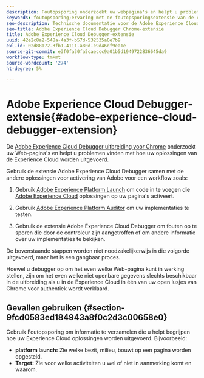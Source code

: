 ```yaml
---
description: Foutopsporing onderzoekt uw webpagina's en helpt u problemen te vinden met de manier waarop uw Experience Cloud-oplossingen zijn geïmplementeerd
keywords: foutopsporing;ervaring met de foutopsporingsextensie van de cloud;chroom;extensie
seo-description: Technische documentatie voor de Adobe Experience Cloud Debugger Chrome-extensie - bestudeer uw webpagina's en begrijp problemen met de implementatie van uw Experience Cloud-oplossing
seo-title: Adobe Experience Cloud Debugger Chrome-extensie
title: Adobe Experience Cloud Debugger-extensie
uuid: 42e2c8a2-548a-4a3f-b57d-532535a0e7b9
exl-id: 02d88172-3fb1-4111-a80d-e9d46df9ea1e
source-git-commit: e3f0fa30fa5caeccc9a01b5d1949722836645da9
workflow-type: tm+mt
source-wordcount: '274'
ht-degree: 5%

---
```


# Adobe Experience Cloud Debugger-extensie{#adobe-experience-cloud-debugger-extension}

De [Adobe Experience Cloud Debugger uitbreiding voor Chrome](https://chrome.google.com/webstore/detail/adobe-experience-cloud-de/ocdmogmohccmeicdhlhhgepeaijenapj) onderzoekt uw Web-pagina&#39;s en helpt u problemen vinden met hoe uw oplossingen van de Experience Cloud worden uitgevoerd.

Gebruik de extensie Adobe Experience Cloud Debugger samen met de andere oplossingen voor activering van Adobe voor een workflow zoals:

1. Gebruik [Adobe Experience Platform Launch](https://experienceleague.adobe.com/docs/launch/using/home.html) om code in te voegen die [Adobe Experience Cloud](https://experienceleague.adobe.com/docs/home.html) oplossingen op uw pagina&#39;s activeert.

1. Gebruik [Adobe Experience Platform Auditor](https://docs.adobe.com/content/help/en/auditor/using/overview.html) om uw implementaties te testen.
1. Gebruik de extensie Adobe Experience Cloud Debugger om fouten op te sporen die door de controleur zijn aangetroffen of om andere informatie over uw implementaties te bekijken.

De bovenstaande stappen worden niet noodzakelijkerwijs in die volgorde uitgevoerd, maar het is een gangbaar proces.

Hoewel u debugger op om het even welke Web-pagina kunt in werking stellen, zijn om het even welke niet openbare gegevens slechts beschikbaar in de uitbreiding als u in de Experience Cloud in één van uw open lusjes van Chrome voor authentiek wordt verklaard.

## Gevallen gebruiken {#section-9fcd0583ed184943a8f0c2d3c00658e0}

Gebruik Foutopsporing om informatie te verzamelen die u helpt begrijpen hoe uw Experience Cloud oplossingen worden uitgevoerd. Bijvoorbeeld:

* **platform launch:** Zie welke bezit, milieu, bouwt op een pagina worden opgesteld.
* **Target:** Zie voor welke activiteiten u wel of niet in aanmerking komt en waarom.
